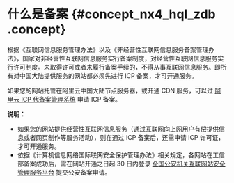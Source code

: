 # 什么是备案 {#concept_nx4_hql_zdb .concept}

根据《互联网信息服务管理办法》以及《非经营性互联网信息服务备案管理办法》，国家对非经营性互联网信息服务实行备案制度，对经营性互联网信息服务实行许可制度。未取得许可或者未履行备案手续的，不得从事互联网信息服务。即所有对中国大陆提供服务的网站都必须先进行 ICP 备案，才可开通服务。

如果您的网站托管在阿里云中国大陆节点服务器，或开通 CDN 服务，可以过 [阿里云 ICP 代备案管理系统](https://beian.aliyun.com/order/selfBaIndex.htm) 申请 ICP 备案。

**说明：** 

-   如果您的网站提供经营性互联网信息服务（通过互联网向上网用户有偿提供信息或者网页制作等服务活动），则在通过 ICP 备案后，还需申请 ICP 许可证，才可开通服务。
-   依据《计算机信息网络国际联网安全保护管理办法》相关规定，各网站在工信部备案成功后，需在网站开通之日起 30 日内登录 [全国公安机关互联网站安全管理服务平台](http://www.beian.gov.cn/portal/index?spm=a2c4g.11186623.2.1.SRC9LP) 提交公安备案申请。

